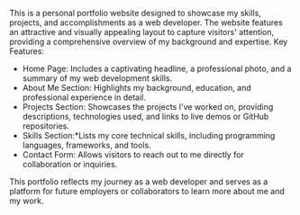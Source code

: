 This is a personal portfolio website designed to showcase my skills, projects, and accomplishments as a web developer.
The website features an attractive and visually appealing layout to capture visitors' attention, providing a comprehensive overview of my background and expertise.
 Key Features:
- Home Page: Includes a captivating headline, a professional photo, and a summary of my web development skills.
- About Me Section: Highlights my background, education, and professional experience in detail.
- Projects Section: Showcases the projects I've worked on, providing descriptions, technologies used, and links to live demos or GitHub repositories.
- Skills Section:*Lists my core technical skills, including programming languages, frameworks, and tools.
- Contact Form: Allows visitors to reach out to me directly for collaboration or inquiries.

This portfolio reflects my journey as a web developer and serves as a platform for future employers or collaborators to learn more about me and my work.
